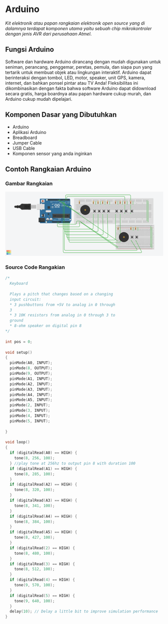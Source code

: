 # Arduino

*Kit elektronik atau papan rangkaian elektronik open source yang di dalamnya terdapat komponen utama yaitu sebuah chip mikrokontroler dengan jenis AVR dari perusahaan Atmel*. 

## Fungsi Arduino
Software dan hardware Arduino dirancang dengan mudah digunakan untuk seniman, perancang, penggemar, peretas, pemula, dan siapa pun yang tertarik untuk membuat objek atau lingkungan interaktif. Arduino dapat berinteraksi dengan tombol, LED, motor, speaker, unit GPS, kamera, internet, dan bahkan ponsel pintar atau TV Anda! Fleksibilitas ini dikombinasikan dengan fakta bahwa software Arduino dapat didownload secara gratis, harga boardnya atau papan hardware cukup murah, dan Arduino cukup mudah dipelajari.

## Komponen Dasar yang Dibutuhkan
- Arduino
- Aplikasi Arduino
- Breadboard
- Jumper Cable
- USB Cable
- Komponen sensor yang anda inginkan

## Contoh Rangkaian Arduino
### Gambar Rangkaian
![](https://github.com/ncclaboratory18/Camin2021/blob/arduino/Custom_Mini-Piano_by_IvanAR_bisa_main_bluebird.png)

### Source Code Rangakian
```C
/*
  Keyboard

  Plays a pitch that changes based on a changing
  input circuit:
  * 3 pushbuttons from +5V to analog in 0 through
  3
  * 3 10K resistors from analog in 0 through 3 to
  ground
  * 8-ohm speaker on digital pin 8
*/

int pos = 0;

void setup()
{
  pinMode(A0, INPUT);
  pinMode(8, OUTPUT);
  pinMode(9, OUTPUT);
  pinMode(A1, INPUT);
  pinMode(A2, INPUT);
  pinMode(A3, INPUT);
  pinMode(A4, INPUT);
  pinMode(A5, INPUT);
  pinMode(2, INPUT);
  pinMode(3, INPUT);
  pinMode(4, INPUT);
  pinMode(5, INPUT);

}

void loop()
{
  if (digitalRead(A0) == HIGH) {
    tone(8, 256, 100); 
  } //play tone at 256hz to output pin 8 with duration 100
  if (digitalRead(A1) == HIGH) {
    tone(8, 285, 100); 
  }
  if (digitalRead(A2) == HIGH) {
    tone(8, 320, 100); 
  }
  if (digitalRead(A3) == HIGH) {
    tone(8, 341, 100); 
  }
  if (digitalRead(A4) == HIGH) {
    tone(8, 384, 100); 
  }
  if (digitalRead(A5) == HIGH) {
    tone(8, 427, 100); 
  }
  if (digitalRead(2) == HIGH) {
    tone(8, 480, 100); 
  }
  if (digitalRead(3) == HIGH) {
    tone(8, 512, 100); 
  }
  if (digitalRead(4) == HIGH) {
    tone(9, 570, 100); 
  }
  if (digitalRead(5) == HIGH) {
    tone(9, 640, 100); 
  }
  delay(10); // Delay a little bit to improve simulation performance
}
```
